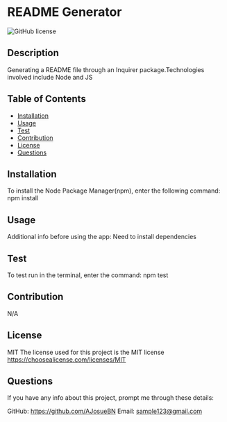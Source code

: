 # README Generator
  ![GitHub license](https://img.shields.io/badge/license-MIT-blue.svg)

  ## Description
  Generating a README file through an Inquirer package.Technologies involved include Node and JS
  ## Table of Contents
  - [Installation](#installation)
  - [Usage](#usage)
  - [Test](#test)
  - [Contribution](#contribution)
  - [License](#license)
  - [Questions](#questions)
  ## Installation
  To install the Node Package Manager(npm), enter the following command:
  npm install
  ## Usage
  Additional info before using the app:
  Need to install dependencies
  ## Test
  To test run in the terminal, enter the command:
  npm test
  ## Contribution 
  N/A
  ## License
  MIT
  The license used for this project is the MIT license
  https://choosealicense.com/licenses/MIT
  ## Questions
  If you have any info about this project, prompt me through these details:
  
  GitHub: https://github.com/AJosueBN
  Email: sample123@gmail.com

